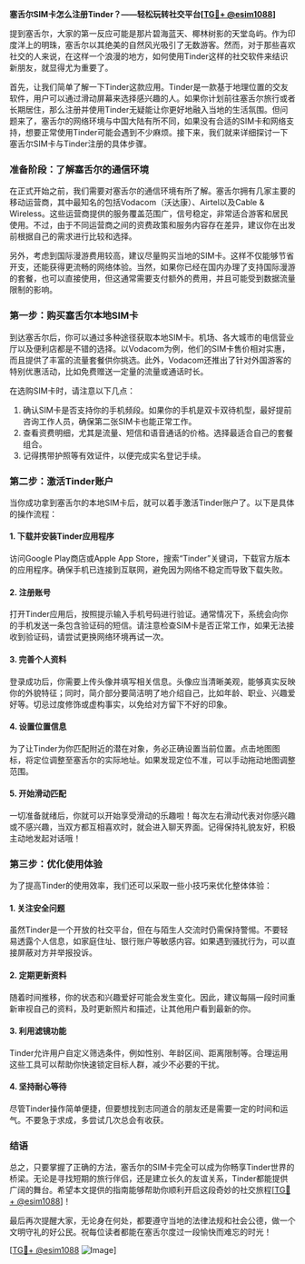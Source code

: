 **塞舌尔SIM卡怎么注册Tinder？——轻松玩转社交平台[[TG💪+ @esim1088](https://t.me/s/esim1088)]**

提到塞舌尔，大家的第一反应可能是那片碧海蓝天、椰林树影的天堂岛屿。作为印度洋上的明珠，塞舌尔以其绝美的自然风光吸引了无数游客。然而，对于那些喜欢社交的人来说，在这样一个浪漫的地方，如何使用Tinder这样的社交软件来结识新朋友，就显得尤为重要了。

首先，让我们简单了解一下Tinder这款应用。Tinder是一款基于地理位置的交友软件，用户可以通过滑动屏幕来选择感兴趣的人。如果你计划前往塞舌尔旅行或者长期居住，那么注册并使用Tinder无疑能让你更好地融入当地的生活氛围。但问题来了，塞舌尔的网络环境与中国大陆有所不同，如果没有合适的SIM卡和网络支持，想要正常使用Tinder可能会遇到不少麻烦。接下来，我们就来详细探讨一下塞舌尔SIM卡与Tinder注册的具体步骤。

### **准备阶段：了解塞舌尔的通信环境**

在正式开始之前，我们需要对塞舌尔的通信环境有所了解。塞舌尔拥有几家主要的移动运营商，其中最知名的包括Vodacom（沃达康）、Airtel以及Cable & Wireless。这些运营商提供的服务覆盖范围广，信号稳定，非常适合游客和居民使用。不过，由于不同运营商之间的资费政策和服务内容存在差异，建议你在出发前根据自己的需求进行比较和选择。

另外，考虑到国际漫游费用较高，建议尽量购买当地的SIM卡。这样不仅能够节省开支，还能获得更流畅的网络体验。当然，如果你已经在国内办理了支持国际漫游的套餐，也可以直接使用，但这通常需要支付额外的费用，并且可能受到数据流量限制的影响。

### **第一步：购买塞舌尔本地SIM卡**

到达塞舌尔后，你可以通过多种途径获取本地SIM卡。机场、各大城市的电信营业厅以及便利店都是不错的选择。以Vodacom为例，他们的SIM卡售价相对实惠，而且提供了丰富的流量套餐供你挑选。此外，Vodacom还推出了针对外国游客的特别优惠活动，比如免费赠送一定量的流量或通话时长。

在选购SIM卡时，请注意以下几点：
1. 确认SIM卡是否支持你的手机频段。如果你的手机是双卡双待机型，最好提前咨询工作人员，确保第二张SIM卡也能正常工作。
2. 查看资费明细，尤其是流量、短信和语音通话的价格。选择最适合自己的套餐组合。
3. 记得携带护照等有效证件，以便完成实名登记手续。

### **第二步：激活Tinder账户**

当你成功拿到塞舌尔的本地SIM卡后，就可以着手激活Tinder账户了。以下是具体的操作流程：

#### **1. 下载并安装Tinder应用程序**
访问Google Play商店或Apple App Store，搜索“Tinder”关键词，下载官方版本的应用程序。确保手机已连接到互联网，避免因为网络不稳定而导致下载失败。

#### **2. 注册账号**
打开Tinder应用后，按照提示输入手机号码进行验证。通常情况下，系统会向你的手机发送一条包含验证码的短信。请注意检查SIM卡是否正常工作，如果无法接收到验证码，请尝试更换网络环境再试一次。

#### **3. 完善个人资料**
登录成功后，你需要上传头像并填写相关信息。头像应当清晰美观，能够真实反映你的外貌特征；同时，简介部分要简洁明了地介绍自己，比如年龄、职业、兴趣爱好等。切忌过度修饰或虚构事实，以免给对方留下不好的印象。

#### **4. 设置位置信息**
为了让Tinder为你匹配附近的潜在对象，务必正确设置当前位置。点击地图图标，将定位调整至塞舌尔的实际地址。如果发现定位不准，可以手动拖动地图调整范围。

#### **5. 开始滑动匹配**
一切准备就绪后，你就可以开始享受滑动的乐趣啦！每次左右滑动代表对你感兴趣或不感兴趣，当双方都互相喜欢时，就会进入聊天界面。记得保持礼貌友好，积极主动地发起对话哦！

### **第三步：优化使用体验**

为了提高Tinder的使用效率，我们还可以采取一些小技巧来优化整体体验：

#### **1. 关注安全问题**
虽然Tinder是一个开放的社交平台，但在与陌生人交流时仍需保持警惕。不要轻易透露个人信息，如家庭住址、银行账户等敏感内容。如果遇到骚扰行为，可以直接屏蔽对方并举报投诉。

#### **2. 定期更新资料**
随着时间推移，你的状态和兴趣爱好可能会发生变化。因此，建议每隔一段时间重新审视自己的资料，及时更新照片和描述，让其他用户看到最新的你。

#### **3. 利用滤镜功能**
Tinder允许用户自定义筛选条件，例如性别、年龄区间、距离限制等。合理运用这些工具可以帮助你快速锁定目标人群，减少不必要的干扰。

#### **4. 坚持耐心等待**
尽管Tinder操作简单便捷，但要想找到志同道合的朋友还是需要一定的时间和运气。不要急于求成，多尝试几次总会有收获。

### **结语**

总之，只要掌握了正确的方法，塞舌尔的SIM卡完全可以成为你畅享Tinder世界的桥梁。无论是寻找短期的旅行伴侣，还是建立长久的友谊关系，Tinder都能提供广阔的舞台。希望本文提供的指南能够帮助你顺利开启这段奇妙的社交旅程[[TG💪+ @esim1088](https://t.me/s/esim1088)]！

最后再次提醒大家，无论身在何处，都要遵守当地的法律法规和社会公德，做一个文明守礼的好公民。祝每位读者都能在塞舌尔度过一段愉快而难忘的时光！

[[TG💪+ @esim1088](https://t.me/s/esim1088) ![Image](https://i.postimg.cc/4NQfJmqS/Snipaste-2025-05-13-00-14-12.png)]